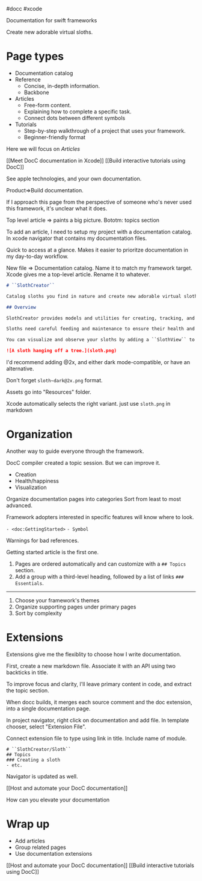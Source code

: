 #docc #xcode 

Documentation for swift frameworks

Create new adorable virtual sloths.

# Page types
* Documentation catalog
* Reference
	* Concise, in-depth information.
	* Backbone
* Articles
	* Free-form content.
	* Explaining how to complete a specific task.
	* Connect dots between different symbols
* Tutorials
	* Step-by-step walkthrough of a project that uses your framework.
	* Beginner-friendly format

Here we will focus on *Articles*

[[Meet DocC documentation in Xcode]]
[[Build interactive tutorials using DocC]]

See apple technologies, and your own documentation.  

Product=>Build documentation.

If I approach this page from the perspective of someone who's never used this framework, it's unclear what it does.

Top level article => paints a big picture. 
Bototm: topics section


To add an article, I need to setup my project with a documentation catalog.  In xcode navigator that contains my documentation files.

Quick to access at a glance.  Makes it easier to prioritze documentation in my day-to-day workflow.

New file => Documentation catalog.
Name it to match my framework target.  Xcode gives me a top-level article.  Rename it to whatever.

```markdown
# ``SlothCreator``

Catalog sloths you find in nature and create new adorable virtual sloths.

## Overview

SlothCreator provides models and utilities for creating, tracking, and caring for sloths. The framework provides structures to model an individual ``Sloth``, and identify them by key characteristics, including their ``Sloth/name`` and special supernatural ``Sloth/power-swift.property``. You can create your own custom sloths using a ``SlothGenerator``, and name them using a ``NameGenerator``.

Sloths need careful feeding and maintenance to ensure their health and happiness. You maintain their ``Sloth/energyLevel`` by providing the correct ``Sloth/Food`` and a suitable ``Habitat``. You can exercise your sloth by providing a fun or restful ``Activity``. 

You can visualize and observe your sloths by adding a ``SlothView`` to a SwiftUI view structure.

![A sloth hanging off a tree.](sloth.png)
```

I'd recommend adding @2x, and either dark mode-compatible, or have an alternative.

Don't forget `sloth~dark@2x.png` format.

Assets go into "Resources" folder.

Xcode automatically selects the right variant.  just use `sloth.png` in markdown

# Organization
Another way to guide everyone through the framework.

DocC compiler created a topic session.  But we can improve it.  

* Creation
* Health/happiness
* Visualization

Organize documentation pages into categories
Sort from least to most advanced.

Framework adopters interested in specific features will know where to look.

`- <doc:GettingStarted>`
``- Symbol``

Warnings for bad references.

Getting started article is the first one.

1.  Pages are ordered automatically and can customize with a `## Topics` section.
2.  Add a group with a third-level heading, followed by a list of links `### Essentials`.  

-----
1.  Choose your framework's themes
2.  Organize supporting pages under primary pages
3.  Sort by complexity

# Extensions
Extensions give me the flexiblity to choose how I write documentation.

First, create a new markdown file.  Associate it with an API using two backticks in title.

To improve focus and clarity, I'll leave primary content in code, and extract the topic section.

When docc builds, it merges each source comment and the doc extension, into a single documentation page.  

In project navigator, right click on documentation and add file.  In template chooser, select "Extension File".

Connect extension file to type using link in title.  Include name of module.

```
# ``SlothCreator/Sloth``
## Topics
### Creating a sloth
- etc.
```

Navigator is updated as well.

[[Host and automate your DocC documentation]]

How can you elevate your documentation

# Wrap up
* Add articles
* Group related pages
* Use documentation extensions

[[Host and automate your DocC documentation]]
[[Build interactive tutorials using DocC]]
